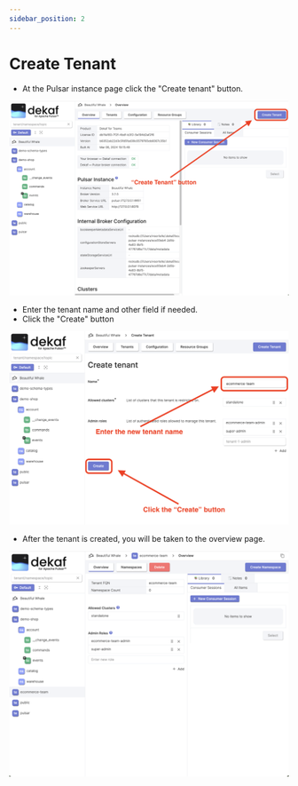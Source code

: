 ```yaml
---
sidebar_position: 2
---
```


# Create Tenant

- At the Pulsar instance page click the "Create tenant" button.

![create pulsar tenant](./img/create-tenant.png)

- Enter the tenant name and other field if needed.
- Click the "Create" button

![create pulsar tenant dialog](./img/create-tenant-dialog.png)

- After the tenant is created, you will be taken to the overview page.

![pulsar tenant overview page](./img/tenant-created.png)

